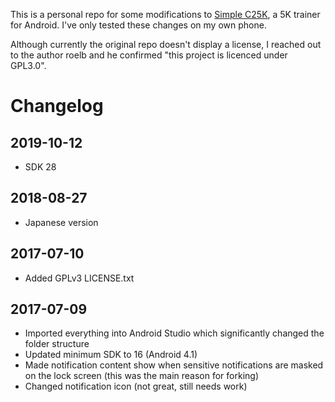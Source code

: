 This is a personal repo for some modifications to [Simple C25K](https://github.com/roelb/Simple-C25K), a 5K trainer for Android. I've only tested these changes on my own phone.

Although currently the original repo doesn't display a license, I reached out to the author roelb and he confirmed "this project is licenced under GPL3.0".

# Changelog

## 2019-10-12
 - SDK 28 

## 2018-08-27
 - Japanese version

## 2017-07-10
 - Added GPLv3 LICENSE.txt 

## 2017-07-09
 - Imported everything into Android Studio which significantly changed the folder structure
 - Updated minimum SDK to 16 (Android 4.1)
 - Made notification content show when sensitive notifications are masked on the lock screen (this was the main reason for forking)
 - Changed notification icon (not great, still needs work)
